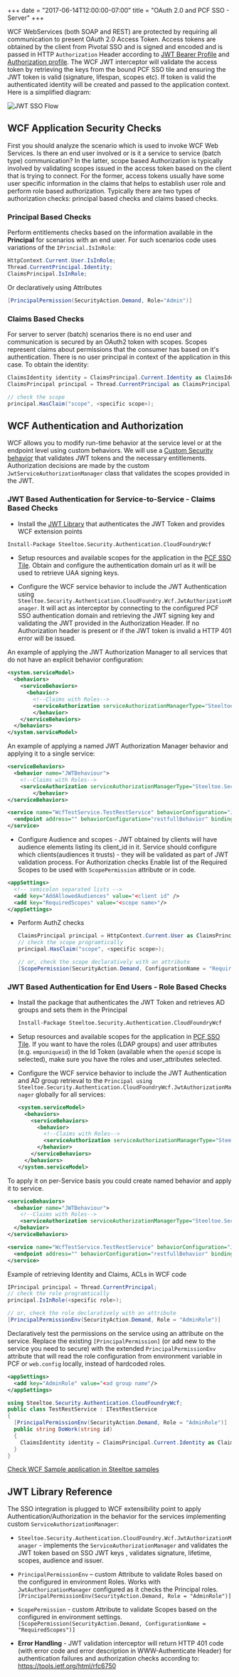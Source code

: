 +++
date = "2017-06-14T12:00:00-07:00"
title = "OAuth 2.0 and PCF SSO - Server"
+++

WCF WebServices (both SOAP and REST) are  protected by requiring all communication to present OAuth 2.0 Access Token. Access tokens are obtained by the client from Pivotal SSO and is signed and encoded and is passed in HTTP `Authorization` Header according to [JWT Bearer Profile](https://tools.ietf.org/html/rfc7523) and [Authorization profile](https://tools.ietf.org/html/rfc6750). The WCF JWT interceptor will validate the access token by retrieving the keys from the bound PCF SSO tile and ensuring the JWT token is valid (signature, lifespan, scopes etc). If token is valid the authenticated identity will be created and passed to the application context. Here is a simplified diagram:

![JWT SSO Flow](/sso_img/client_cred.png)

## WCF Application Security Checks

First you should analyze the scenario which is used to invoke WCF Web Services. Is there an end user involved or is it a service to service (batch type) communication? In the latter, scope based Authorization is typically involved by validating scopes issued in the access token based on the client that is trying to connect. For the former, access tokens usually have some user specific information in the claims that helps to establish user role and perform role based authorization. Typically there are two types of authorization checks: principal based checks and claims based checks.

### Principal Based Checks

Perform entitlements checks based on the information available in the **Principal** for scenarios with an end user. For such scenarios code uses variations of the `IPrincial.IsInRole`:

```c#
HttpContext.Current.User.IsInRole;
Thread.CurrentPrincipal.Identity;
ClaimsPrincipal.IsInRole;
```

Or declaratively using Attributes

```c#
[PrincipalPermission(SecurityAction.Demand, Role="Admin")]
```

### Claims Based Checks

For server to server (batch) scenarios there is no end user and communication is secured by an OAuth2 token with scopes. Scopes represent claims about permissions that the consumer has based on it's authentication. There is no user principal in context of the application in this case. To obtain the identity:

```c#
ClaimsIdentity identity = ClaimsPrincipal.Current.Identity as ClaimsIdentity;
ClaimsPrincipal principal = Thread.CurrentPrincipal as ClaimsPrincipal;

// check the scope
principal.HasClaim("scope", <specific scope>);
```

## WCF Authentication and Authorization

WCF allows you to modify run-time behavior at the service level or at the endpoint level using custom behaviors. We will use a [Custom Security behavior][custbeh] that validates JWT tokens and the necessary entitlements. Authorization decisions are made by the custom `JwtServiceAuthorizationManager` class that validates the scopes provided in the JWT.

### JWT Based Authentication for Service-to-Service - Claims Based Checks

- Install the [JWT Library][jwtlib] that authenticates the JWT Token and provides WCF extension points

```ps
Install-Package Steeltoe.Security.Authentication.CloudFoundryWcf
```

- Setup resources and available scopes for the application in the [PCF SSO Tile][pcfsso]. Obtain and configure the authentication domain url as it will be used to retrieve UAA signing keys.

- Configure the WCF service behavior to include the JWT Authentication using `Steeltoe.Security.Authentication.CloudFoundry.Wcf.JwtAuthorizationManager`. It will act as interceptor by connecting to the configured PCF SSO authentication domain and retrieving the JWT signing key and validating the JWT provided in the Authorization Header. If no Authorization header is present or if the JWT token is invalid a HTTP 401 error will be issued.

An example of applying the JWT Authorization Manager to all services that do not have an explicit behavior configuration:

```xml
<system.serviceModel>
  <behaviors>
    <serviceBehaviors>
      <behavior>
        <!--Claims with Roles-->
        <serviceAuthorization serviceAuthorizationManagerType="Steeltoe.Security.Authentication.CloudFoundry.Wcf.JwtAuthorizationManager,Steeltoe.Security.Authentication.CloudFoundryWcf" />
        </behavior>
    </serviceBehaviors>
  </behaviors>
</system.serviceModel>
```

An example of applying a named JWT Authorization Manager behavior and applying it to a single service:

```xml
<serviceBehaviors>
  <behavior name="JWTBehaviour">
    <!--Claims with Roles-->
    <serviceAuthorization serviceAuthorizationManagerType="Steeltoe.Security.Authentication.CloudFoundry.Wcf.JwtAuthorizationManager,Steeltoe.Security.Authentication.CloudFoundryWcf" />
        </behavior>
</serviceBehaviors>
```

```xml
<service name="WcfTestService.TestRestService" behaviorConfiguration="JWTBehaviour" >
  <endpoint address="" behaviorConfiguration="restfullBehavior" binding="webHttpBinding" contract="WcfTestService.ITestRestService" />
</service>  
```

-  Configure Audience and scopes - JWT obtained by clients will have audience elements listing its client_id  in it. Service should configure which clients(audiences it trusts) - they will be validated as part of JWT validation process. For Authorization checks Enable list of the Required Scopes to be used with `ScopePermission` attribute or in code.

  ```xml
  <appSettings>
    <!-- semicolon separated lists -->
    <add key="AddAllowedAudiences" value="<client id" />
    <add key="RequiredScopes" value="<scope name>"/>
  </appSettings>
  ```

- Perform AuthZ checks

  ```c#
  ClaimsPrincipal principal = HttpContext.Current.User as ClaimsPrincipal;
  // check the scope programtically
  principal.HasClaim("scope", <specific scope>);

  // or, check the scope declaratively with an attribute
  [ScopePermission(SecurityAction.Demand, ConfigurationName = "RequiredScopes")]
  ```

### JWT Based Authentication for End Users - Role Based Checks

- Install the package that authenticates the JWT Token and retrieves AD groups  and sets them in the Principal

  ```ps
  Install-Package Steeltoe.Security.Authentication.CloudFoundryWcf
  ```

- Setup resources and available scopes for the application in [PCF SSO Tile][pcfsso]. If you want to have the roles (LDAP groups) and user attributes (e.g. `empuniqueid`) in the Id Token (available when the `openid` scope is selected), make sure you have the roles and user_attributes selected.

- Configure the WCF service behavior to include the JWT Authentication and AD group retrieval to the `Principal using Steeltoe.Security.Authentication.CloudFoundryWcf.JwtAuthorizationManager` globally for all services:

  ```xml
  <system.serviceModel>
    <behaviors>
      <serviceBehaviors>
        <behavior>
          <!--Claims with Roles-->
          <serviceAuthorization serviceAuthorizationManagerType="Steeltoe.Security.Authentication.CloudFoundryWcf.JwtAuthorizationManager, Steeltoe.Security.Authentication.CloudFoundryWcf" />
        </behavior>
      </serviceBehaviors>
    </behaviors>
  </system.serviceModel>
  ```

To apply it on per-Service basis you could create named behavior and apply it to service.

```xml 
<serviceBehaviors>
  <behavior name="JWTBehaviour">
    <!--Claims with Roles-->
    <serviceAuthorization serviceAuthorizationManagerType="Steeltoe.Security.Authentication.CloudFoundryWcf.JwtAuthorizationManager, Steeltoe.Security.Authentication.CloudFoundryWcf" />
  </behavior>
</serviceBehaviors>
```

```xml
<service name="WcfTestService.TestRestService" behaviorConfiguration="JWTBehaviour" >
  <endpoint address="" behaviorConfiguration="restfullBehavior" binding="webHttpBinding" contract="WcfTestService.ITestRestService" />
</service>
```

Example of retrieving Identity and Claims, ACLs in WCF code

```c#
IPrincipal principal = Thread.CurrentPrincipal;
// check the role programtically
principal.IsInRole(<specific role>);

// or, check the role declaratively with an attribute
[PrincipalPermissionEnv(SecurityAction.Demand, Role = "AdminRole")]
```

Declaratively test the permissions on the service using an attribute on the service. Replace the existing `[PrincipalPermission]` (or add new to the service you need to secure) with the extended `PrincipalPermissionEnv` attribute that will read the role configuration from environment variable in PCF or `web.config` locally, instead of hardcoded roles.

```xml
<appSettings>
  <add key="AdminRole" value="<ad group name"/>
</appSettings>
```

```c#
using Steeltoe.Security.Authentication.CloudFoundryWcf;
public class TestRestService : ITestRestService
{
  [PrincipalPermissionEnv(SecurityAction.Demand, Role = "AdminRole")]
  public string DoWork(string id)
  {
    ClaimsIdentity identity = ClaimsPrincipal.Current.Identity as ClaimsIdentity;
  }
}
```

[Check WCF Sample application in Steeltoe samples](https://github.com/SteeltoeOSS/Samples/tree/dev/Security/src/AspDotNet4/CloudFoundryWcf)

## JWT Library Reference

The SSO integration is plugged to WCF extensibility point to apply Authentication/Authorization in the behavior for the services implementing custom `ServiceAuthorizationManager`:

- `Steeltoe.Security.Authentication.CloudFoundry.Wcf.JwtAuthorizationManager` - implements the `ServiceAuthorizationManager` and validates the JWT token based on SSO JWT keys , validates  signature, lifetime, scopes, audience and issuer.

- `PrincipalPermissionEnv` – custom Attribute to validate Roles based on the configured in environment Roles. Works with `JwtAuthorizationManager` configured as it checks the Principal roles. `[PrincipalPermissionEnv(SecurityAction.Demand, Role = "AdminRole")]`

- `ScopePermission` - custom Attribute to validate Scopes based on the configured in environment settings. `[ScopePermission(SecurityAction.Demand, ConfigurationName = "RequiredScopes")]`

- **Error Handling** - JWT validation interceptor will return HTTP 401 code (with error code and error description in WWW-Authenticate Header) for authentication failures and authorization checks according to:
https://tools.ietf.org/html/rfc6750



[custbeh]: https://docs.microsoft.com/en-us/dotnet/framework/wcf/feature-details/security-behaviors-in-wcf "Security Behaviors in WCF"
[pcfsso]: https://docs.pivotal.io/p-identity/1-3/configure-apps/web-app.html "PCF SSO"
[servauthz]: https://docs.microsoft.com/en-us/dotnet/framework/configure-apps/file-schema/wcf/serviceauthorization-element "Service Authorization"
[jwtlib]: https://github.com/pivotalservices/Manulife-App-Replatforming/tree/master/net-libraries/CloudSecurity-JWT "JWT Library"
[steeltoesec]: https://github.com/SteeltoeOSS/Security/tree/master/src/Steeltoe.Security.Authentication.CloudFoundryWcf "Steeltoe Security Auth Wcf"
